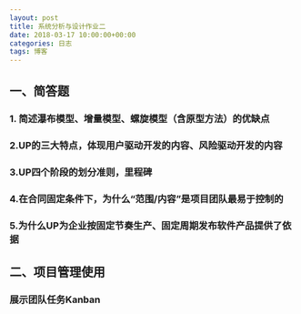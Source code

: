 ```yaml
---
layout: post
title: 系统分析与设计作业二
date: 2018-03-17 10:00:00+00:00
categories: 日志
tags: 博客
---
```


## 一、简答题
### 1. 简述瀑布模型、增量模型、螺旋模型（含原型方法）的优缺点  
### 2.UP的三大特点，体现用户驱动开发的内容、风险驱动开发的内容
### 3.UP四个阶段的划分准则，里程碑
### 4.在合同固定条件下，为什么“范围/内容”是项目团队最易于控制的
### 5.为什么UP为企业按固定节奏生产、固定周期发布软件产品提供了依据
## 二、项目管理使用
### 展示团队任务Kanban
